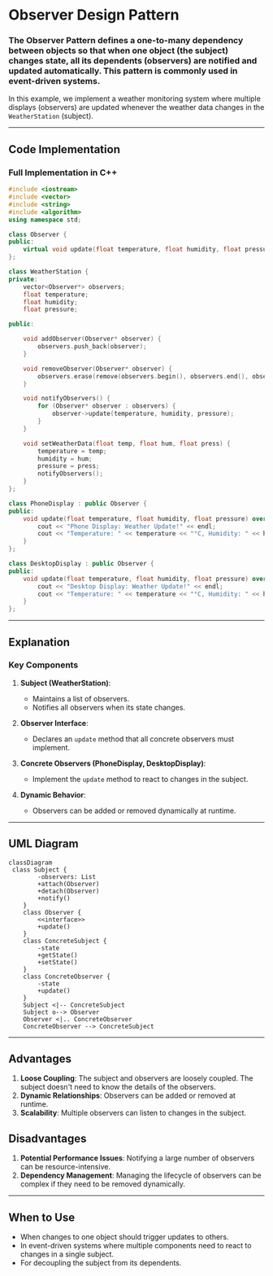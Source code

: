 
# Observer Design Pattern

### The Observer Pattern defines a one-to-many dependency between objects so that when one object (the subject) changes state, all its dependents (observers) are notified and updated automatically. This pattern is commonly used in event-driven systems.

In this example, we implement a weather monitoring system where multiple displays (observers) are updated whenever the weather data changes in the `WeatherStation` (subject).

---

## Code Implementation

### Full Implementation in C++

```cpp
#include <iostream>
#include <vector>
#include <string>
#include <algorithm> 
using namespace std;

class Observer {
public:
    virtual void update(float temperature, float humidity, float pressure) = 0;
};

class WeatherStation {
private:
    vector<Observer*> observers;  
    float temperature;
    float humidity;
    float pressure;

public:

    void addObserver(Observer* observer) {
        observers.push_back(observer);
    }

    void removeObserver(Observer* observer) {
        observers.erase(remove(observers.begin(), observers.end(), observer), observers.end());
    }

    void notifyObservers() {
        for (Observer* observer : observers) {
            observer->update(temperature, humidity, pressure);
        }
    }

    void setWeatherData(float temp, float hum, float press) {
        temperature = temp;
        humidity = hum;
        pressure = press;
        notifyObservers();
    }
};

class PhoneDisplay : public Observer {
public:
    void update(float temperature, float humidity, float pressure) override {
        cout << "Phone Display: Weather Update!" << endl;
        cout << "Temperature: " << temperature << "°C, Humidity: " << humidity << "%, Pressure: " << pressure << " hPa" << endl;
    }
};

class DesktopDisplay : public Observer {
public:
    void update(float temperature, float humidity, float pressure) override {
        cout << "Desktop Display: Weather Update!" << endl;
        cout << "Temperature: " << temperature << "°C, Humidity: " << humidity << "%, Pressure: " << pressure << " hPa" << endl;
    }
};

```

---

## Explanation

### Key Components

1. **Subject (WeatherStation)**:
   - Maintains a list of observers.
   - Notifies all observers when its state changes.

2. **Observer Interface**:
   - Declares an `update` method that all concrete observers must implement.

3. **Concrete Observers (PhoneDisplay, DesktopDisplay)**:
   - Implement the `update` method to react to changes in the subject.

4. **Dynamic Behavior**:
   - Observers can be added or removed dynamically at runtime.

---

## UML Diagram

```mermaid
classDiagram
 class Subject {
        -observers: List
        +attach(Observer)
        +detach(Observer)
        +notify()
    }
    class Observer {
        <<interface>>
        +update()
    }
    class ConcreteSubject {
        -state
        +getState()
        +setState()
    }
    class ConcreteObserver {
        -state
        +update()
    }
    Subject <|-- ConcreteSubject
    Subject o--> Observer
    Observer <|.. ConcreteObserver
    ConcreteObserver --> ConcreteSubject
```

---

## Advantages

1. **Loose Coupling**: The subject and observers are loosely coupled. The subject doesn't need to know the details of the observers.
2. **Dynamic Relationships**: Observers can be added or removed at runtime.
3. **Scalability**: Multiple observers can listen to changes in the subject.

## Disadvantages

1. **Potential Performance Issues**: Notifying a large number of observers can be resource-intensive.
2. **Dependency Management**: Managing the lifecycle of observers can be complex if they need to be removed dynamically.

---

## When to Use

- When changes to one object should trigger updates to others.
- In event-driven systems where multiple components need to react to changes in a single subject.
- For decoupling the subject from its dependents.

